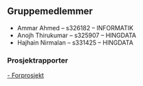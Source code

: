 ## Gruppemedlemmer

- Ammar Ahmed – s326182 – INFORMATIK
- Anojh Thirukumar – s325907 – HINGDATA
- Hajhain Nirmalan – s331425 – HINGDATA

### Prosjektrapporter

<a href="https://drive.google.com/file/d/1jwoh3fSxpqTzIfvLuOyu_NWZN9o1FYRl/view?usp=sharing" Download> - Forprosjekt </a>


